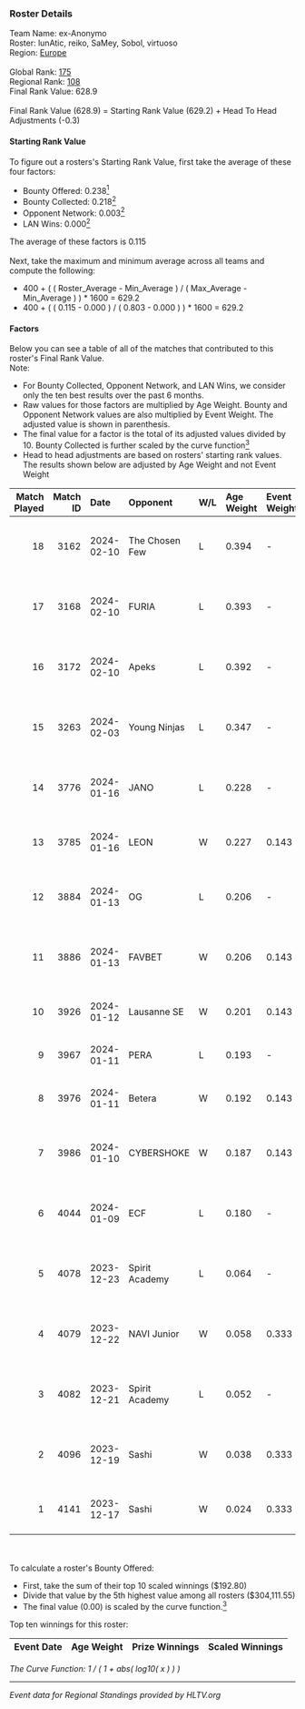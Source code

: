### Roster Details<br />
Team Name: ex-Anonymo<br />
Roster: lunAtic, reiko, SaMey, Sobol, virtuoso<br />
Region: [Europe]( ../standings_europe.md)<br />
<br />
Global Rank: [175](../standings_global.md)<br />
Regional Rank: [108]( ../standings_europe.md)<br />
Final Rank Value:  628.9<br />
<br />
Final Rank Value (628.9) = Starting Rank Value (629.2) + Head To Head Adjustments (-0.3)<br />

#### Starting Rank Value<br />
To figure out a rosters's Starting Rank Value, first take the average of these four factors:<br />
- Bounty Offered: 0.238[<sup>1</sup>](#table2)
- Bounty Collected: 0.218[<sup>2</sup>](#table1)
- Opponent Network: 0.003[<sup>2</sup>](#table1)
- LAN Wins: 0.000[<sup>2</sup>](#table1)

The average of these factors is 0.115<br />
<br />
Next, take the maximum and minimum average across all teams and compute the following:<br />
- 400 + ( ( Roster_Average - Min_Average ) / ( Max_Average - Min_Average ) ) * 1600 = 629.2
- 400 + ( ( 0.115 - 0.000 ) / ( 0.803 - 0.000 ) ) * 1600 = 629.2


#### Factors<br />
Below you can see a table of all of the matches that contributed to this roster's Final Rank Value.<br />
Note:<br />

- For Bounty Collected, Opponent Network, and LAN Wins, we consider only the ten best results over the past 6 months.
- Raw values for those factors are multiplied by Age Weight. Bounty and Opponent Network values are also multiplied by Event Weight. The adjusted value is shown in parenthesis.
- The final value for a factor is the total of its adjusted values divided by 10. Bounty Collected is further scaled by the curve function[<sup>3</sup>](#curveFunction)
- Head to head adjustments are based on rosters' starting rank values. The results shown below are adjusted by Age Weight and not Event Weight
<span id="table1"></span><br />


| Match Played | Match ID | Date       | Opponent       | W/L | Age Weight | Event Weight | Bounty Collected | Opponent Network | LAN Wins  | H2H Adj. | Roster                                         |
| -: | -: | :- | :- | :- | :- | :- | :- | :- | :- | -: | :- |
|           18 |     3162 | 2024-02-10 | The Chosen Few | L   | 0.394      | -            | -                | -                | -         |    -5.07 | lunAtic, reiko, SaMey, Sobol, virtuoso         |
|           17 |     3168 | 2024-02-10 | FURIA          | L   | 0.393      | -            | -                | -                | -         |    -0.04 | lunAtic, reiko, SaMey, Sobol, virtuoso         |
|           16 |     3172 | 2024-02-10 | Apeks          | L   | 0.392      | -            | -                | -                | -         |    -0.68 | lunAtic, reiko, SaMey, Sobol, virtuoso         |
|           15 |     3263 | 2024-02-03 | Young Ninjas   | L   | 0.347      | -            | -                | -                | -         |    -2.80 | lunAtic, reiko, SaMey, Sobol, virtuoso         |
|           14 |     3776 | 2024-01-16 | JANO           | L   | 0.228      | -            | -                | -                | -         |    -5.01 | lunAtic, reiko, SaMey, Sobol, virtuoso         |
|           13 |     3785 | 2024-01-16 | LEON           | W   | 0.227      | 0.143        | 0.000 (0.000)    | 0.145 (0.005)    | 0 (0.000) |     2.50 | eightz999, facecrack, JIaYm, k0s, Z1W0W        |
|           12 |     3884 | 2024-01-13 | OG             | L   | 0.206      | -            | -                | -                | -         |    -0.28 | lunAtic, reiko, SaMey, Sobol, virtuoso         |
|           11 |     3886 | 2024-01-13 | FAVBET         | W   | 0.206      | 0.143        | 0.006 (0.000)    | 0.333 (0.010)    | 0 (0.000) |     4.33 | bondik, guthriee, j3kie, Smash, t3ns1on        |
|           10 |     3926 | 2024-01-12 | Lausanne SE    | W   | 0.201      | 0.143        | 0.000 (0.000)    | 0.000 (0.000)    | 0 (0.000) |     1.34 | Diviiii, Razzmo, SBT, Shr, xReal               |
|            9 |     3967 | 2024-01-11 | PERA           | L   | 0.193      | -            | -                | -                | -         |    -1.03 | Aaron, DGL, Kamion, msN, Porya                 |
|            8 |     3976 | 2024-01-11 | Betera         | W   | 0.192      | 0.143        | 0.002 (0.000)    | 0.111 (0.003)    | 0 (0.000) |     3.72 | alex666, lollipop21k, MaSvAl, nifee, sad       |
|            7 |     3986 | 2024-01-10 | CYBERSHOKE     | W   | 0.187      | 0.143        | 0.002 (0.000)    | 0.046 (0.001)    | 0 (0.000) |     3.47 | fen2k, FenomeN, flamie, Re1GN, sh1nejezzz      |
|            6 |     4044 | 2024-01-09 | ECF            | L   | 0.180      | -            | -                | -                | -         |    -1.65 | byr9, kensizor, munch, Polbandana, s4ltovsk1yy |
|            5 |     4078 | 2023-12-23 | Spirit Academy | L   | 0.064      | -            | -                | -                | -         |    -0.87 | lunAtic, reiko, SaMey, Sobol, virtuoso         |
|            4 |     4079 | 2023-12-22 | NAVI Junior    | W   | 0.058      | 0.333        | 0.007 (0.000)    | 0.090 (0.002)    | 0 (0.000) |     1.11 | lunAtic, reiko, SaMey, Sobol, virtuoso         |
|            3 |     4082 | 2023-12-21 | Spirit Academy | L   | 0.052      | -            | -                | -                | -         |    -0.70 | lunAtic, reiko, SaMey, Sobol, virtuoso         |
|            2 |     4096 | 2023-12-19 | Sashi          | W   | 0.038      | 0.333        | 0.174 (0.002)    | 1.000 (0.013)    | 0 (0.000) |     1.15 | Cabbi, IceBerg, kwezz, Lucky, MistR            |
|            1 |     4141 | 2023-12-17 | Sashi          | W   | 0.024      | 0.333        | 0.000 (0.000)    | 0.002 (0.000)    | 0 (0.000) |     0.23 | Fessor, n1Xen, nut nut, PR1mE, Speedy          |

<br />
<span id="table2"></span><br />
To calculate a roster's Bounty Offered:<br />

- First, take the sum of their top 10 scaled winnings ($192.80)
- Divide that value by the 5th highest value among all rosters ($304,111.55)
- The final value (0.00) is scaled by the curve function.[<sup>3</sup>](#curveFunction)

Top ten winnings for this roster:<br />

| Event Date | Age Weight | Prize Winnings | Scaled Winnings |
| :- | -: | :- | :- |


<span id="curveFunction"></span>_The Curve Function: 1 / ( 1 + abs( log10( x ) ) )_<br />

---
_Event data for Regional Standings provided by HLTV.org_<br />

